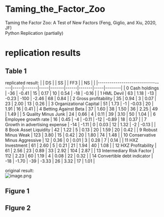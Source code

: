 # Taming_the_Factor_Zoo
Taming the Factor Zoo: A Test of New Factors (Feng, Giglio, and Xiu, 2020, JF) \
Python Replication (partially)

# replication results 
## Table 1
replicated result:
|                                  | DS  |       | SS  |       | FF3  |       | NS  |        |
|----------------------------------|-----|-------|-----|-------|------|-------|-----|--------|
| 0 Cash holdings                  | -36 | -0.41 | 15  | 0.17  | 10   | 0.54  | -18 | -0.16  |
| 1 HML Devil                      | 63  | 1.18  | -13 | -0.23 | -100 | -2.46 | 68  | 0.84   |
| 2 Gross profitability            | 35  | 0.94  | 3   | 0.07  | 23   | 2.00  | 13  | 0.26   |
| 3 Organizational Capital         | 51  | 1.73  | -1  | -0.03 | 20   | 1.91  | 16  | 0.41   |
| 4 Betting Against Beta           | 37  | 1.60  | 38  | 1.50  | 36   | 2.25  | 49  | 1.49   |
| 5 Quality Minus Junk             | 24  | 0.66  | 4   | 0.11  | 39   | 3.10  | 50  | 1.04   |
| 6 Employee growth rate           | 16  | 0.45  | -4  | -0.11 | -12  | -0.89 | 18  | 0.37   |
| 7 Growth in advertising expense  | -14 | -1.11 | 0   | 0.03  | 12   | 1.32  | -2  | -0.13  |
| 8 Book Asset Liquidity           | 42  | 1.22  | 5   | 0.13  | 20   | 1.59  | 20  | 0.42   |
| 9 Robust Minus Weak              | 123 | 3.80  | 15  | 0.42  | 20   | 1.80  | 74  | 1.48   |
| 10 Conservative Minus Aggressive | 12  | 0.36  | 0   | 0.01  | 3    | 0.28  | 7   | 0.14   |
| 11 HXZ Investment                | 61  | 2.60  | 5   | 0.21  | 21   | 1.94  | 40  | 1.08   |
| 12 HXZ Profitability             | 61  | 2.56  | 23  | 0.89  | 33   | 2.92  | 104 | 2.87   |
| 13 Intermediary Risk Factor      | 112 | 2.23  | 60  | 1.19  | 4    | 0.08  | 22  | 0.32   |
| 14 Convertible debt indicator    | -18 | -1.70 | -39 | -3.33 | 26   | 3.32  | 17  | 1.01   |

original result:   
![image.png](attachment:d7ff5e7c-12d4-4bf3-beaa-665b31748f92.png)

## Figure 1
## FIgure 2
